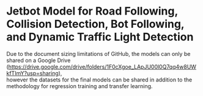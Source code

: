 # Jetbot Model for Road Following, Collision Detection, Bot Following, and Dynamic Traffic Light Detection
Due to the document sizing limitations of GitHub, the models can only be shared on a Google Drive   (https://drive.google.com/drive/folders/1F0cXgoe_LApJU00l0Q7qq4w8UWkfTImY?usp=sharing),  
however the datasets for the final models can be shared in addition to the methodology for regression training and transfer learning. 
